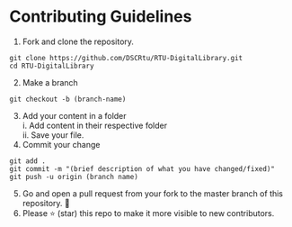 # Contributing Guidelines
1. Fork and clone the repository.
```
git clone https://github.com/DSCRtu/RTU-DigitalLibrary.git
cd RTU-DigitalLibrary
```
2. Make a branch 
```
git checkout -b (branch-name)
```
3. Add your content in a folder<br>
i. Add content in their respective folder<br>
ii.  Save your file.
4. Commit your change
```
git add .
git commit -m "(brief description of what you have changed/fixed)"
git push -u origin (branch name)
```
5. Go and open a pull request from your fork to the master branch of this repository. 🎉
6. Please ⭐ (star) this repo to make it more visible to new contributors.
